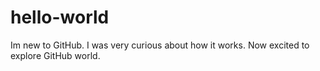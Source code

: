 # hello-world
Im new to GitHub. I was very curious about how it works. Now excited to explore GitHub world.
